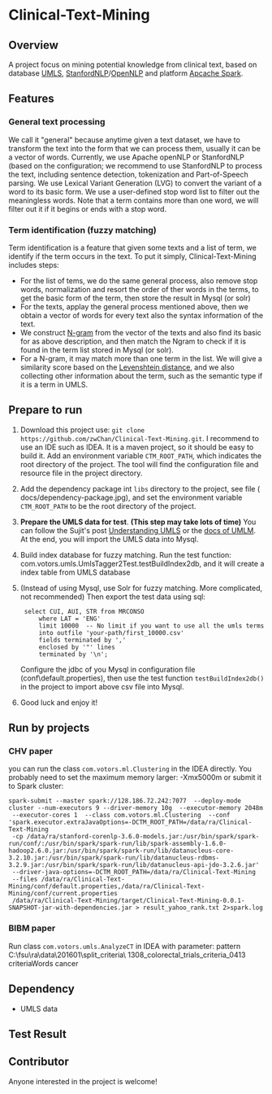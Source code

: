 # Clinical-Text-Mining

## Overview

 A project focus on mining potential knowledge from clinical text, based on database [UMLS](https://www.nlm.nih.gov/research/umls/),
   [StanfordNLP](http://nlp.stanford.edu/)/[OpenNLP](https://opennlp.apache.org/) and platform [Apcache Spark](http://spark.apache.org/).
 
## Features
### General text processing
 We call it "general" because anytime given a text dataset, we have to transform the text into
 the form that we can process them, usually it can be a vector of words.
 Currently, we use Apache openNLP or StanfordNLP (based on the configuration; we recommend to use StanfordNLP to process the text,
 including sentence detection, tokenization and  Part-of-Speech parsing.
 We use Lexical Variant Generation (LVG) to convert the variant of a word to its basic form.
 We use a user-defined stop word list to filter out the meaningless words. Note that a term contains
 more than one word, we will filter out it if it begins or ends with a stop word.

### Term identification (fuzzy matching)
 Term identification is a feature that given some texts and a list of term, we identify if the term 
 occurs in the text.
 To put it simply, Clinical-Text-Mining includes steps:

 - For the list of tems, we do the same general process, also remove stop words, normalization and
   resort the order of ther words in the terms, to get the basic form of the term, then store the result in Mysql (or solr)
 - For the texts, applay the general process mentioned above, then we obtain a vector of words for every
   text also the syntax information of the text.  
 - We construct [N-gram](https://en.wikipedia.org/wiki/N-gram) from the vector of the texts and also 
   find its basic for as above description, and then match the Ngram to check if it is found in the term list stored in Mysql (or solr).
 - For a N-gram, it may match more than one term in the list. We will give a similarity score based on
   the [Levenshtein distance](https://en.wikipedia.org/wiki/Levenshtein_distance), and we also collecting
   other information about the term, such as the semantic type if it is a term in UMLS.

## Prepare to run
1. Download this project use: `git clone https://github.com/zwChan/Clinical-Text-Mining.git`. I recommend
   to use an IDE such as IDEA.  It is a maven project, so it should be easy to build it.
   Add an environment variable `CTM_ROOT_PATH`, which indicates the root directory of the project. 
   The tool will find the configuration file and resource file in the project directory.
2. Add the dependency package int `libs` directory to the project, see file ( docs/dependency-package.jpg),
   and set the environment variable `CTM_ROOT_PATH` to be the root directory of the project.
3. **Prepare the UMLS data for test**. **(This step may take lots of time)**
   You can follow the Sujit's post [Understanding UMLS](http://sujitpal.blogspot.com/2014/01/understanding-umls.html)
   or the [docs of UMLM](http://www.nlm.nih.gov/research/umls/new_users/online_learning/OVR_001.html).
   At the end, you will import the UMLS data into Mysql.
4. Build index database for fuzzy matching.
   Run the test function: com.votors.umls.UmlsTagger2Test.testBuildIndex2db, and it will create a index table from UMLS database

5. (Instead of using Mysql, use Solr for fuzzy matching. More complicated, not recommended)
   Then export the test data  using sql:
   ```
    select CUI, AUI, STR from MRCONSO
        where LAT = 'ENG'
        limit 10000  -- No limit if you want to use all the umls terms
        into outfile 'your-path/first_10000.csv'
        fields terminated by ','
        enclosed by '"' lines
        terminated by '\n';
   ```
   Configure the jdbc of you Mysql in configuration file (conf\default.properties), then
   use the test function `testBuildIndex2db()` in the project to import above csv file into Mysql.
   
6. Good luck and enjoy it!

## Run by projects
### CHV paper
you can run the class `com.votors.ml.Clustering` in the IDEA directly. You probably need to set the maximum memory larger: -Xmx5000m
or submit it to Spark cluster:
```
spark-submit --master spark://128.186.72.242:7077  --deploy-mode cluster --num-executors 9 --driver-memory 10g  --executor-memory 2048m
 --executor-cores 1  --class com.votors.ml.Clustering  --conf 'spark.executor.extraJavaOptions=-DCTM_ROOT_PATH=/data/ra/Clinical-Text-Mining
 -cp /data/ra/stanford-corenlp-3.6.0-models.jar:/usr/bin/spark/spark-run/conf/:/usr/bin/spark/spark-run/lib/spark-assembly-1.6.0-hadoop2.6.0.jar:/usr/bin/spark/spark-run/lib/datanucleus-core-3.2.10.jar:/usr/bin/spark/spark-run/lib/datanucleus-rdbms-3.2.9.jar:/usr/bin/spark/spark-run/lib/datanucleus-api-jdo-3.2.6.jar'
 --driver-java-options=-DCTM_ROOT_PATH=/data/ra/Clinical-Text-Mining
 --files /data/ra/Clinical-Text-Mining/conf/default.properties,/data/ra/Clinical-Text-Mining/conf/current.properties
 /data/ra/Clinical-Text-Mining/target/Clinical-Text-Mining-0.0.1-SNAPSHOT-jar-with-dependencies.jar > result_yahoo_rank.txt 2>spark.log
```
### BIBM paper
Run class `com.votors.umls.AnalyzeCT` in IDEA with parameter:
pattern C:\fsu\ra\data\201601\split_criteria\ 1308_colorectal_trials_criteria_0413 criteriaWords cancer

## Dependency
 - UMLS data

## Test Result

## Contributor
  Anyone interested in the project is welcome!